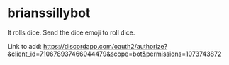 # brianssillybot
It rolls dice. Send the dice emoji to roll dice.

Link to add: https://discordapp.com/oauth2/authorize?&client_id=710678937466044479&scope=bot&permissions=1073743872
